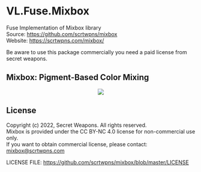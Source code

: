 # VL.Fuse.Mixbox
Fuse Implementation of Mixbox library</br>Source: https://github.com/scrtwpns/mixbox</br>Website: https://scrtwpns.com/mixbox/

Be aware to use this package commercially you need a paid license from secret weapons.

## Mixbox: Pigment-Based Color Mixing
<p align="center">
  <img src="https://scrtwpns.com/mixbox/teaser.jpg"/>
</p>


## License
Copyright (c) 2022, Secret Weapons. All rights reserved.<br>
Mixbox is provided under the CC BY-NC 4.0 license for non-commercial use only.<br>
If you want to obtain commercial license, please contact: mixbox@scrtwpns.com

LICENSE FILE:
https://github.com/scrtwpns/mixbox/blob/master/LICENSE
